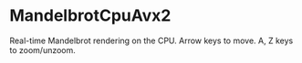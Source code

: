 # MandelbrotCpuAvx2
 Real-time Mandelbrot rendering on the CPU. Arrow keys to move. A, Z keys to zoom/unzoom.
